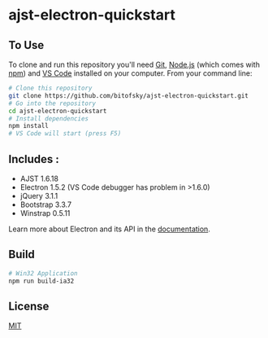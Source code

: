 # ajst-electron-quickstart

## To Use

To clone and run this repository you'll need [Git](https://git-scm.com), [Node.js](https://nodejs.org/en/download/) (which comes with [npm](http://npmjs.com)) and [VS Code](https://code.visualstudio.com/) installed on your computer. From your command line:

```bash
# Clone this repository
git clone https://github.com/bitofsky/ajst-electron-quickstart.git
# Go into the repository
cd ajst-electron-quickstart
# Install dependencies
npm install
# VS Code will start (press F5)
```

## Includes :
- AJST 1.6.18
- Electron 1.5.2 (VS Code debugger has problem in >1.6.0)
- jQuery 3.1.1
- Bootstrap 3.3.7
- Winstrap 0.5.11

Learn more about Electron and its API in the [documentation](http://electron.atom.io/docs/).

## Build
```bash
# Win32 Application
npm run build-ia32
```

## License
[MIT](LICENSE.md)